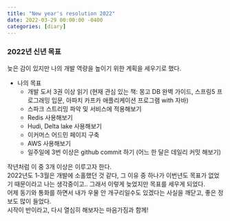 ```yaml
---
title: "New year's resolution 2022"
date: 2022-03-29 00:00:00 -0400
categories: [diary]
---
```

### 2022년 신년 목표  
늦은 감이 있지만 나의 개발 역량을 높이기 위한 계획을 세우기로 했다.

+ 나의 목표
  - 개발 도서 3권 이상 읽기 (현재 관심 있는 책: 몽고 DB 완벽 가이드, 스프링5 프로그래밍 입문, 아파치 카프카 애플리케이션 프로그램 with 자바)
  - 스파크 스트리밍 파악 및 서비스에 적용해보기
  - Redis 사용해보기
  - Hudi, Delta lake 사용해보기
  - 이커머스 어드민 페이지 구축
  - AWS 사용해보기
  - 일주일에 3번 이상은 github commit 하기 (어느 한 달은 데일리 커밋 해보기)


작년처럼 이 중 3개 이상은 이루고자 한다.  
2022년도 1-3월은 개발에 소홀했던 것 같다, 그 이유 중 하나가 이번년도 목표가 없었기 때문이라고 나는 생각중이고.. 그래서 이렇게 늦었지만 목표를 세우게 되었다.   
어제 동기와 통화를 하면서 내가 우물 안 개구리일수도 있겠다는 사실을 깨닫고, 좋은 정보도 많이 들었다.  
시작이 반이라고, 다시 열심히 해보자는 마음가짐과 함께!
